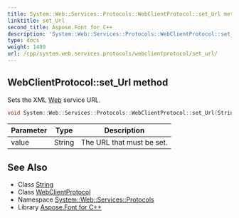 ```yaml
---
title: System::Web::Services::Protocols::WebClientProtocol::set_Url method
linktitle: set_Url
second_title: Aspose.Font for C++
description: 'System::Web::Services::Protocols::WebClientProtocol::set_Url method. Sets the XML Web service URL in C++.'
type: docs
weight: 1400
url: /cpp/system.web.services.protocols/webclientprotocol/set_url/
---
```

## WebClientProtocol::set_Url method


Sets the XML [Web](../../../system.web/) service URL.

```cpp
void System::Web::Services::Protocols::WebClientProtocol::set_Url(String value)
```


| Parameter | Type | Description |
| --- | --- | --- |
| value | String | The URL that must be set. |

## See Also

* Class [String](../../../system/string/)
* Class [WebClientProtocol](../)
* Namespace [System::Web::Services::Protocols](../../)
* Library [Aspose.Font for C++](../../../)
